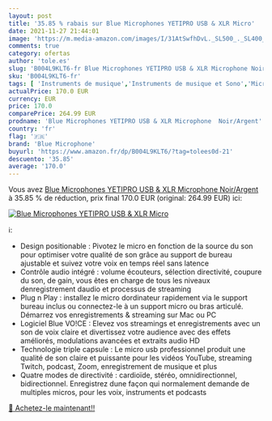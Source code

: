 ```yaml
---
layout: post
title: '35.85 % rabais sur Blue Microphones YETIPRO USB & XLR Micro'
date: 2021-11-27 21:44:01
image: 'https://m.media-amazon.com/images/I/31AtSwfhDvL._SL500_._SL400_.jpg'
comments: true
category: ofertas
author: 'tole.es'
slug: 'B004L9KLT6-fr Blue Microphones YETIPRO USB & XLR Microphone Noir/Argent'
sku: 'B004L9KLT6-fr'
tags: [ 'Instruments de musique','Instruments de musique et Sono','Microphones et packs','Micros condensateurs','blue microphone', ]
actualPrice: 170.0 EUR
currency: EUR
price: 170.0
comparePrice: 264.99 EUR
prodname: 'Blue Microphones YETIPRO USB & XLR Microphone  Noir/Argent'
country: 'fr'
flag: '🇫🇷'
brand: 'Blue Microphone'
buyurl: 'https://www.amazon.fr/dp/B004L9KLT6/?tag=tolees0d-21'
descuento: '35.85'
average: '170.0'
---
```


Vous avez [Blue Microphones YETIPRO USB & XLR Microphone  Noir/Argent](https://www.amazon.fr/dp/B004L9KLT6/?tag=tolees0d-21)  à  35.85 % de réduction, prix final  170.0 EUR (original: 264.99 EUR) ici:

[![Blue Microphones YETIPRO USB & XLR Micro](https://m.media-amazon.com/images/I/31AtSwfhDvL._SL500_._SL400_.jpg)](https://www.amazon.fr/dp/B004L9KLT6/?tag=tolees0d-21)

ℹ️:

- Design positionable : Pivotez le micro en fonction de la source du son pour optimiser votre qualité de son grâce au support de bureau ajustable et suivez votre voix en temps réel sans latence
- Contrôle audio intégré : volume écouteurs, sélection directivité, coupure du son, de gain, vous êtes en charge de tous les niveaux denregistrement daudio et processus de streaming
- Plug n Play : installez le micro dordinateur rapidement via le support bureau inclus ou connectez-le à un support micro ou bras articulé. Démarrez vos enregistrements & streaming sur Mac ou PC
- Logiciel Blue VO!CE : Elevez vos streamings et enregistrements avec un son de voix claire et divertissez votre audience avec des effets améliorés, modulations avancées et extraits audio HD
- Technologie triple capsule : Le micro usb professionnel produit une qualité de son claire et puissante pour les vidéos YouTube, streaming Twitch, podcast, Zoom, enregistrement de musique et plus
- Quatre modes de directivité : cardioïde, stéréo, omnidirectionnel, bidirectionnel. Enregistrez dune façon qui normalement demande de multiples micros, pour les voix, instruments et podcasts

[🛒 Achetez-le maintenant!!](https://www.amazon.fr/dp/B004L9KLT6/?tag=tolees0d-21)
